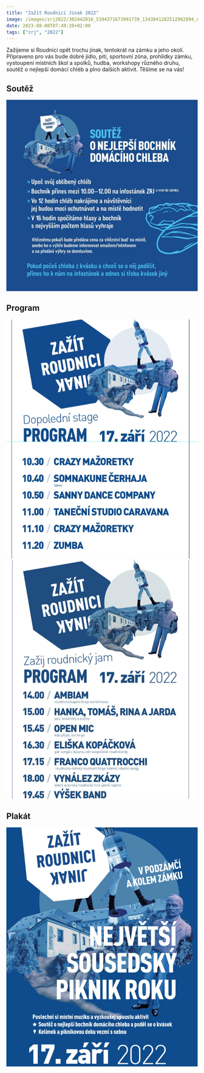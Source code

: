 ```yaml
---
title: "Zažít Roudnici Jinak 2022"
image: /images/zrj2022/302442816_5194371673991739_1343041282512982894_n.jpg
date: 2023-08-08T07:49:20+02:00
tags: ["zrj", "2022"]
---
```


Zažijeme si Roudnici opět trochu jinak, tentokrát na zámku a jeho okolí.
Připraveno pro vás bude dobré jídlo, pití, sportovní zóna, prohlídky zámku, vystoupení místních škol a spolků, hudba, workshopy různého druhu, soutěž o nejlepší domácí chléb a plno dalších aktivit.
Těšíme se na vás!

## Soutěž

![Soutěž](soutez.jpg)


## Program

![Program](program1.jpg)
![Program](program2.jpg)

## Plakát

![Plakát](plakat.jpg)
